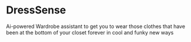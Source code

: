 # DressSense
Ai-powered Wardrobe assistant to get you to wear those clothes that have been at the bottom of your closet forever in cool and funky new ways 
